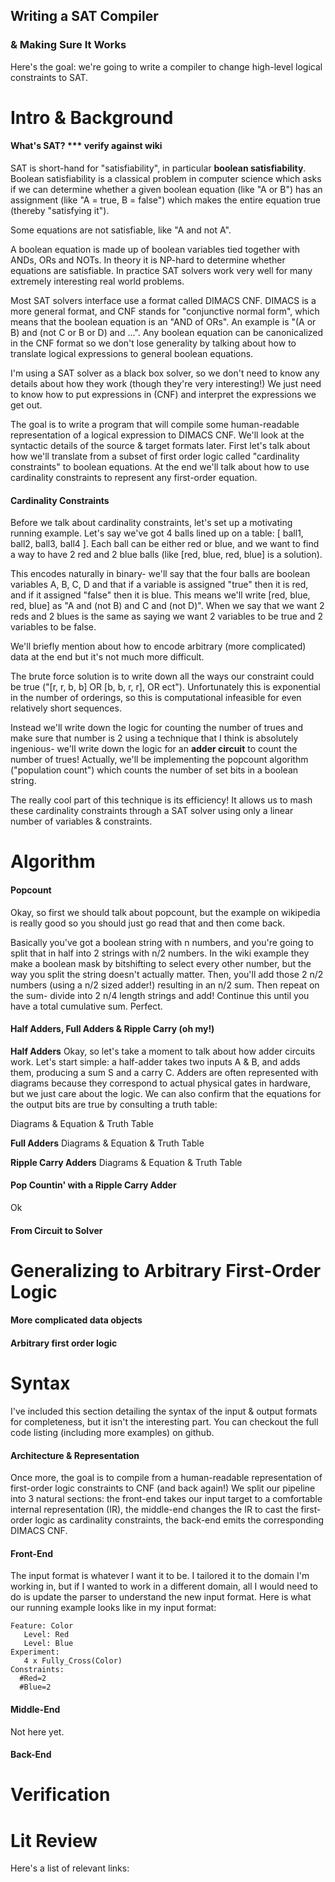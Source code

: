 ## Writing a SAT Compiler
### & Making Sure It Works

Here's the goal: we're going to write a compiler to change high-level logical constraints to SAT.

# Intro & Background
#### What's SAT? *** verify against wiki

SAT is short-hand for "satisfiability", in particular **boolean satisfiability**. Boolean satisfiability is a classical problem in computer science which asks if we can determine whether a given boolean equation (like "A or B") has an assignment (like "A = true, B = false") which makes the entire equation true (thereby "satisfying it").

Some equations are not satisfiable, like "A and not A".

A boolean equation is made up of boolean variables tied together with ANDs, ORs and NOTs. In theory it is NP-hard to determine whether equations are satisfiable. In practice SAT solvers work very well for many extremely interesting real world problems.

Most SAT solvers interface use a format called DIMACS CNF. DIMACS is a more general format, and CNF stands for "conjunctive normal form", which means that the boolean equation is an "AND of ORs". An example is "(A or B) and (not C or B or D) and ...". Any boolean equation can be canonicalized in the CNF format so we don't lose generality by talking about how to translate logical expressions to general boolean equations.

I'm using a SAT solver as a black box solver, so we don't need to know any details about how they work (though they're very interesting!) We just need to know how to put expressions in (CNF) and interpret the expressions we get out.

The goal is to write a program that will compile some human-readable representation of a logical expression to DIMACS CNF. We'll look at the syntactic details of the source & target formats later. First let's talk about how we'll translate from a subset of first order logic called "cardinality constraints" to boolean equations. At the end we'll talk about how to use cardinality constraints to represent any first-order equation.


#### Cardinality Constraints

Before we talk about cardinality constraints, let's set up a motivating running example. Let's say we've got 4 balls lined up on a table: [ ball1, ball2, ball3, ball4 ]. Each ball can be either red or blue, and we want to find a way to have 2 red and 2 blue balls (like [red, blue, red, blue] is a solution).

This encodes naturally in binary- we'll say that the four balls are boolean variables A, B, C, D and that if a variable is assigned "true" then it is red, and if it assigned "false" then it is blue. This means we'll write [red, blue, red, blue] as "A and (not B) and C and (not D)". When we say that we want 2 reds and 2 blues is the same as saying we want 2 variables to be true and 2 variables to be false.

We'll briefly mention about how to encode arbitrary (more complicated) data at the end but it's not much more difficult.

The brute force solution is to write down all the ways our constraint could be true ("[r, r, b, b] OR [b, b, r, r], OR ect"). Unfortunately this is exponential in the number of orderings, so this is computational infeasible for even relatively short sequences.

Instead we'll write down the logic for counting the number of trues and make sure that number is 2 using a technique that I think is absolutely ingenious- we'll write down the logic for an **adder circuit** to count the number of trues! Actually, we'll be implementing the popcount algorithm ("population count") which counts the number of set bits in a boolean string.

The really cool part of this technique is its efficiency! It allows us to mash these cardinality constraints through a SAT solver using only a linear number of variables & constraints.

# Algorithm
#### Popcount

Okay, so first we should talk about popcount, but the example on wikipedia is really good so you should just go read that and then come back.

Basically you've got a boolean string with n numbers, and you're going to split that in half into 2 strings with n/2 numbers. In the wiki example they make a boolean mask by bitshifting to select every other number, but the way you split the string doesn't actually matter. Then, you'll add those 2 n/2 numbers (using a n/2 sized adder!) resulting in an n/2 sum. Then repeat on the sum- divide into 2 n/4 length strings and add! Continue this until you have a total cumulative sum. Perfect.

#### Half Adders, Full Adders & Ripple Carry (oh my!)
**Half Adders**
Okay, so let's take a moment to talk about how adder circuits work. Let's start simple: a half-adder takes two inputs A & B, and adds them, producing a sum S and a carry C. Adders are often represented with diagrams because they correspond to actual physical gates in hardware, but we just care about the logic. We can also confirm that the equations for the output bits are true by consulting a truth table:

Diagrams & Equation & Truth Table

**Full Adders**
Diagrams & Equation & Truth Table

**Ripple Carry Adders**
Diagrams & Equation & Truth Table

#### Pop Countin' with a Ripple Carry Adder
Ok

#### From Circuit to Solver


# Generalizing to Arbitrary First-Order Logic

#### More complicated data objects

#### Arbitrary first order logic

# Syntax
I've included this section detailing the syntax of the input & output formats for completeness, but it isn't the interesting part. You can checkout the full code listing (including more examples) on github.

#### Architecture & Representation
Once more, the goal is to compile from a human-readable representation of first-order logic constraints to CNF (and back again!) We split our pipeline into 3 natural sections: the front-end takes our input target to a comfortable internal representation (IR), the middle-end changes the IR to cast the first-order logic as cardinality constraints, the back-end emits the corresponding DIMACS CNF.

#### Front-End

The input format is whatever I want it to be. I tailored it to the domain I'm working in, but if I wanted to work in a different domain, all I would need to do is update the parser to understand the new input format. Here is what our running example looks like in my input format:

```
Feature: Color
   Level: Red
   Level: Blue
Experiment:
   4 x Fully_Cross(Color)
Constraints:
  #Red=2
  #Blue=2
```


#### Middle-End
Not here yet.

#### Back-End


# Verification

# Lit Review
Here's a list of relevant links:

